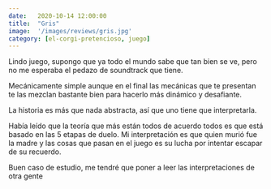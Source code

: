 ```yaml
---
date:   2020-10-14 12:00:00
title:  "Gris"
image:  '/images/reviews/gris.jpg'
category: [el-corgi-pretencioso, juego]
---
```

Lindo juego, supongo que ya todo el mundo sabe que tan bien se ve, pero no me esperaba el pedazo de soundtrack que tiene.

Mecánicamente simple aunque en el final las mecánicas que te presentan te las mezclan bastante bien para hacerlo más dinámico y desafiante.

La historia es más que nada abstracta, así que uno tiene que interpretarla.

Había leído que la teoría que más están todos de acuerdo todos es que está basado en las 5 etapas de duelo. Mi interpretación es que quien murió fue la madre y las cosas que pasan en el juego es su lucha por intentar escapar de su recuerdo.

Buen caso de estudio, me tendré que poner a leer las interpretaciones de otra gente 
